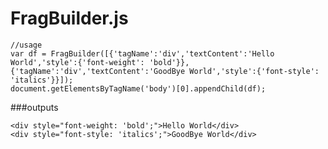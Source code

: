 # FragBuilder.js

	
	//usage
	var df = FragBuilder([{'tagName':'div','textContent':'Hello World','style':{'font-weight': 'bold'}},{'tagName':'div','textContent':'GoodBye World','style':{'font-style': 'italics'}}]);
	document.getElementsByTagName('body')[0].appendChild(df);
	

###outputs
	
	<div style="font-weight: 'bold';">Hello World</div>
	<div style="font-style: 'italics';">GoodBye World</div>
	
